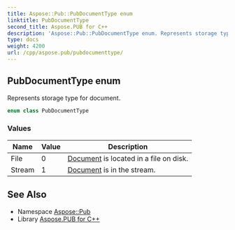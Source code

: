 ```yaml
---
title: Aspose::Pub::PubDocumentType enum
linktitle: PubDocumentType
second_title: Aspose.PUB for C++
description: 'Aspose::Pub::PubDocumentType enum. Represents storage type for document in C++.'
type: docs
weight: 4200
url: /cpp/aspose.pub/pubdocumenttype/
---
```

## PubDocumentType enum


Represents storage type for document.

```cpp
enum class PubDocumentType
```

### Values

| Name | Value | Description |
| --- | --- | --- |
| File | 0 | [Document](../document/) is located in a file on disk. |
| Stream | 1 | [Document](../document/) is in the stream. |

## See Also

* Namespace [Aspose::Pub](../)
* Library [Aspose.PUB for C++](../../)
